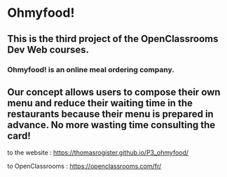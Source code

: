 # Ohmyfood!
## This is the third project of the OpenClassrooms Dev Web courses.

### Ohmyfood! is an online meal ordering company. 
Our concept allows users to compose their own menu and reduce their waiting time in the restaurants because their menu is prepared in advance. 
No more wasting time consulting the card!
---
to the website : https://thomasrogister.github.io/P3_ohmyfood/

to OpenClassrooms : https://openclassrooms.com/fr/
